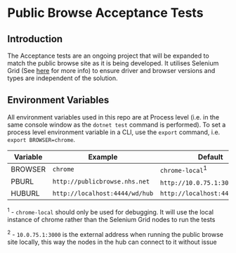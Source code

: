 # Public Browse Acceptance Tests

## Introduction
The Acceptance tests are an ongoing project that will be expanded to match the public browse site as it is being developed. It utilises Selenium Grid (See [here](https://www.seleniumhq.org/docs/07_selenium_grid.jsp) for more info) to ensure driver and browser versions and types are independent of the solution.

## Environment Variables
All environment variables used in this repo are at Process level (i.e. in the same console window as the `dotnet test` command is performed). To set a process level environment variable in a CLI, use the `export` command, i.e. `export BROWSER=chrome`.

| Variable | Example | Default |
|---------------|------------------|------------------|
| BROWSER | `chrome` | `chrome-local`<sup>1</sup> |
| PBURL | `http://publicbrowse.nhs.net` | `http://10.0.75.1:3000`<sup>2</sup> |
| HUBURL | `http://localhost:4444/wd/hub` | `http://localhost:4444/wd/hub` |

<sup>1</sup> - `chrome-local` should only be used for debugging. It will use the local instance of chrome rather than the Selenium Grid nodes to run the tests

<sup>2</sup> - `10.0.75.1:3000` is the external address when running the public browse site locally, this way the nodes in the hub can connect to it without issue
